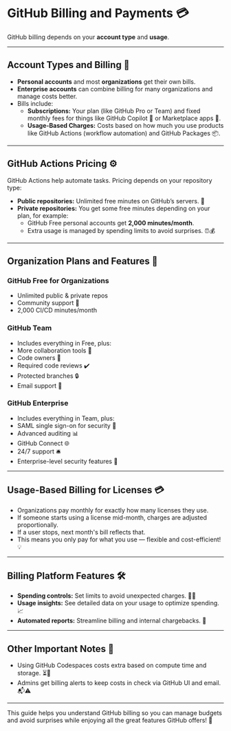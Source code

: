 # GitHub Billing and Payments 💳

GitHub billing depends on your **account type** and **usage**.

---

## Account Types and Billing 🧾

- **Personal accounts** and most **organizations** get their own bills.
- **Enterprise accounts** can combine billing for many organizations and manage costs better.
- Bills include:
  - **Subscriptions:** Your plan (like GitHub Pro or Team) and fixed monthly fees for things like GitHub Copilot 🤖 or Marketplace apps 🛒.
  - **Usage-Based Charges:** Costs based on how much you use products like GitHub Actions (workflow automation) and GitHub Packages 📦.

---

## GitHub Actions Pricing ⚙️

GitHub Actions help automate tasks. Pricing depends on your repository type:

- **Public repositories:** Unlimited free minutes on GitHub’s servers. 🎉
- **Private repositories:** You get some free minutes depending on your plan, for example:
  - GitHub Free personal accounts get **2,000 minutes/month**.
  - Extra usage is managed by spending limits to avoid surprises. ⏰💰

---

## Organization Plans and Features 🏢

### GitHub Free for Organizations
- Unlimited public & private repos
- Community support 👥
- 2,000 CI/CD minutes/month

### GitHub Team
- Includes everything in Free, plus:
- More collaboration tools 🤝
- Code owners 📝
- Required code reviews ✔️
- Protected branches 🔒
- Email support 📧

### GitHub Enterprise
- Includes everything in Team, plus:
- SAML single sign-on for security 🔐
- Advanced auditing 📊
- GitHub Connect 🌐
- 24/7 support 🛎️
- Enterprise-level security features 🏰

---

## Usage-Based Billing for Licenses 💳

- Organizations pay monthly for exactly how many licenses they use.
- If someone starts using a license mid-month, charges are adjusted proportionally.
- If a user stops, next month's bill reflects that.
- This means you only pay for what you use — flexible and cost-efficient! 💡

---

## Billing Platform Features 🛠️

- **Spending controls:** Set limits to avoid unexpected charges. 🚫💸
- **Usage insights:** See detailed data on your usage to optimize spending. 📈
- **Automated reports:** Streamline billing and internal chargebacks. 📑

---

## Other Important Notes 📝

- Using GitHub Codespaces costs extra based on compute time and storage. ⏳💾
- Admins get billing alerts to keep costs in check via GitHub UI and email. 📬⚠️

---

This guide helps you understand GitHub billing so you can manage budgets and avoid surprises while enjoying all the great features GitHub offers! 🚀

